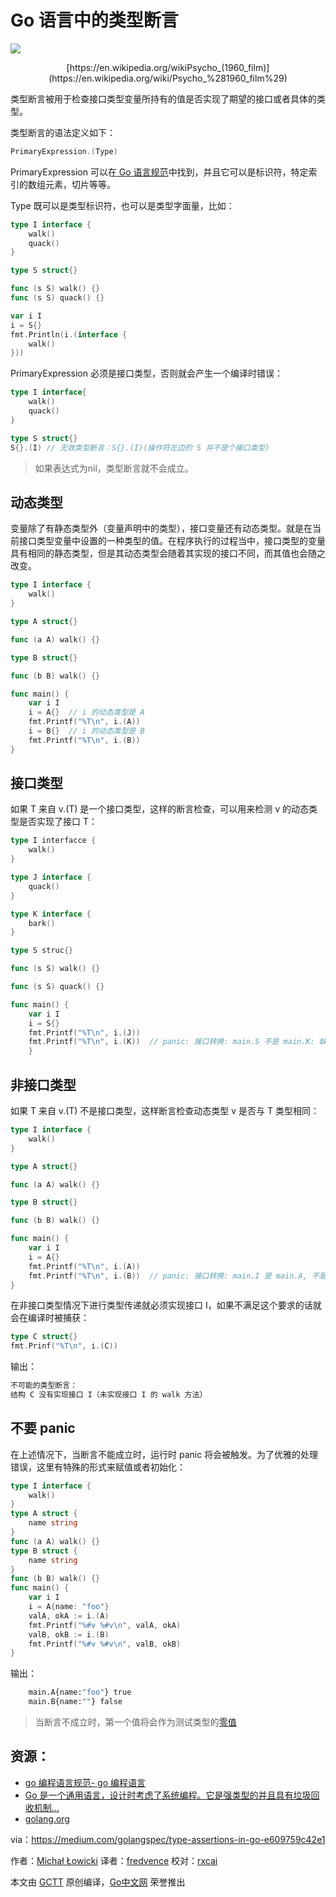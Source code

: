 # Go 语言中的类型断言
![](https://cdn-images-1.medium.com/max/800/1*p6c6i0niHNOIlRbsAhD3lA.jpeg)
<center>[https://en.wikipedia.org/wikiPsycho_(1960_film)](https://en.wikipedia.org/wiki/Psycho_%281960_film%29)</center>

类型断言被用于检查接口类型变量所持有的值是否实现了期望的接口或者具体的类型。

类型断言的语法定义如下：
```go
PrimaryExpression.(Type)
```
PrimaryExpression 可以在[ Go 语言规范](https://golang.org/ref/spec#PrimaryExpr)中找到，并且它可以是标识符，特定索引的数组元素，切片等等。

Type 既可以是类型标识符，也可以是类型字面量，比如：

```go
type I interface {
    walk()
    quack()
}

type S struct{}

func (s S) walk() {}
func (s S) quack() {}

var i I
i = S{}
fmt.Println(i.(interface {
    walk()
}))
```
PrimaryExpression 必须是接口类型，否则就会产生一个编译时错误：

```go
type I interface{
    walk()
    quack()
}

type S struct{}
S{}.(I) // 无效类型断言：S{}.(I)(操作符左边的 S 并不是个接口类型)
```
> 如果表达式为nil，类型断言就不会成立。

## 动态类型

变量除了有静态类型外（变量声明中的类型），接口变量还有动态类型。就是在当前接口类型变量中设置的一种类型的值。在程序执行的过程当中，接口类型的变量具有相同的静态类型，但是其动态类型会随着其实现的接口不同，而其值也会随之改变。
```go
type I interface {
    walk()
}

type A struct{}

func (a A) walk() {}

type B struct{}

func (b B) walk() {}

func main() {
    var i I
    i = A{}  // i 的动态类型是 A
    fmt.Printf("%T\n", i.(A))
    i = B{}  // i 的动态类型是 B
    fmt.Printf("%T\n", i.(B))
}
```

## 接口类型

如果 T 来自 v.(T) 是一个接口类型，这样的断言检查，可以用来检测 v 的动态类型是否实现了接口 T：

```go
type I interfacce {
    walk()
}

type J interface {
    quack()
}

type K interface {
    bark()
}

type S struc{}

func (s S) walk() {}

func (s S) quack() {}

func main() {
    var i I
    i = S{}
    fmt.Printf("%T\n", i.(J))
    fmt.Printf("%T\n", i.(K))  // panic: 接口转换: main.S 不是 main.K: 缺少方法 bark
    }
```
## 非接口类型
如果 T 来自 v.(T) 不是接口类型，这样断言检查动态类型 v 是否与 T 类型相同：

```go
type I interface {
    walk()
}

type A struct{}

func (a A) walk() {}

type B struct{}

func (b B) walk() {}

func main() {
    var i I
    i = A{}
    fmt.Printf("%T\n", i.(A))
    fmt.Printf("%T\n", i.(B))  // panic: 接口转换: main.I 是 main.A, 不是 main.B
}
```
在非接口类型情况下进行类型传递就必须实现接口 I，如果不满足这个要求的话就会在编译时被捕获：
```go
type C struct{}
fmt.Prinf("%T\n", i.(C))
```
输出：
```bash
不可能的类型断言：
结构 C 没有实现接口 I（未实现接口 I 的 walk 方法）
```

## 不要 panic

在上述情况下，当断言不能成立时，运行时 panic 将会被触发。为了优雅的处理错误，这里有特殊的形式来赋值或者初始化：

```go
type I interface {
    walk()
}
type A struct {
    name string
}
func (a A) walk() {}
type B struct {
    name string
}
func (b B) walk() {}
func main() {
    var i I
    i = A{name: "foo"}
    valA, okA := i.(A)
    fmt.Printf("%#v %#v\n", valA, okA)
    valB, okB := i.(B)
    fmt.Printf("%#v %#v\n", valB, okB)
}
```
输出：
```bash
    main.A{name:"foo"} true
    main.B{name:""} false
```

> 当断言不成立时，第一个值将会作为测试类型的[零值](https://golang.org/ref/spec#The_zero_value)

## 资源：
* [go 编程语言规范- go 编程语言](https://golang.org/ref/spec#TypeAssertion)
* [Go 是一个通用语言，设计时考虑了系统编程。它是强类型的并且具有垃圾回收机制...](https://golang.org/ref/spec#TypeAssertion)
* [golang.org](https://golang.org/ref/spec#TypeAssertion)

via：https://medium.com/golangspec/type-assertions-in-go-e609759c42e1

 作者：[Michał Łowicki](https://medium.com/@mlowicki)
 译者：[fredvence](https://github.com/fredvence)
 校对：[rxcai](https://github.com/rxcai)

 本文由 [GCTT](https://github.com/studygolang/GCTT) 原创编译，[Go中文网](https://studygolang.com/) 荣誉推出
